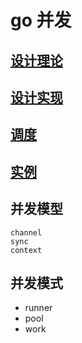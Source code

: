 # go 并发

## [设计理论](go-concurrent-design-theory.md)

## [设计实现](go-concurrent-design.md)

## [调度](go-concurrent-dispatch.md)

## [实例](go-concurrent-inaction.md)

## 并发模型

    channel  
    sync  
    context  

## 并发模式

- runner
- pool
- work
